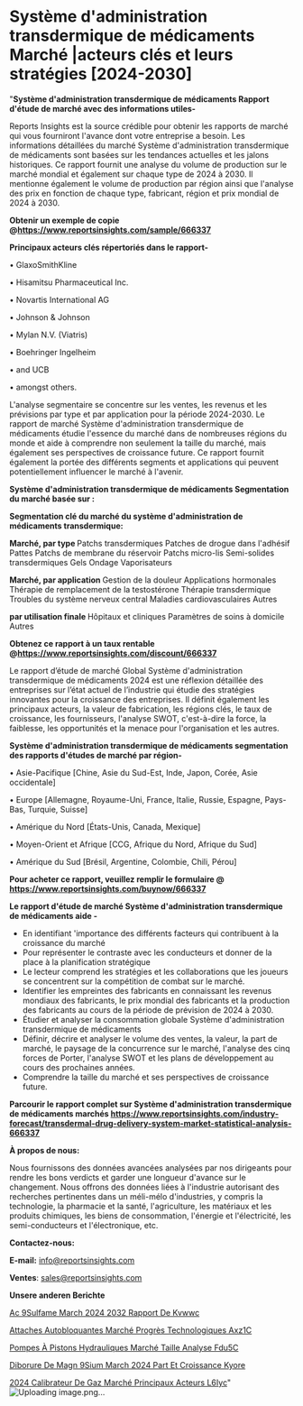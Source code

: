 # Système d'administration transdermique de médicaments Marché |acteurs clés et leurs stratégies [2024-2030]

"<strong>Système d'administration transdermique de médicaments Rapport d'étude de marché avec des informations utiles-</strong>

Reports Insights est la source crédible pour obtenir les rapports de marché qui vous fourniront l'avance dont votre entreprise a besoin. Les informations détaillées du marché Système d'administration transdermique de médicaments sont basées sur les tendances actuelles et les jalons historiques. Ce rapport fournit une analyse du volume de production sur le marché mondial et également sur chaque type de 2024 à 2030. Il mentionne également le volume de production par région ainsi que l'analyse des prix en fonction de chaque type, fabricant, région et prix mondial de 2024 à 2030.

<strong><b>Obtenir un exemple de copie @</b></strong><a href=https://www.reportsinsights.com/sample/666337><strong><b>https://www.reportsinsights.com/sample/666337</b></strong></a>

<b>Principaux acteurs clés répertoriés dans le rapport-</b>

<b> </b>• GlaxoSmithKline

• Hisamitsu Pharmaceutical Inc.

• Novartis International AG

• Johnson & Johnson

• Mylan N.V. (Viatris)

• Boehringer Ingelheim

• and UCB

• amongst others.

L'analyse segmentaire se concentre sur les ventes, les revenus et les prévisions par type et par application pour la période 2024-2030. Le rapport de marché Système d'administration transdermique de médicaments étudie l'essence du marché dans de nombreuses régions du monde et aide à comprendre non seulement la taille du marché, mais également ses perspectives de croissance future. Ce rapport fournit également la portée des différents segments et applications qui peuvent potentiellement influencer le marché à l'avenir.

<strong>Système d'administration transdermique de médicaments Segmentation du marché basée sur :</strong>

<strong> Segmentation clé du marché du système d'administration de médicaments transdermique: </strong>

<strong> Marché, par type </strong>
Patchs transdermiques
Patches de drogue dans l'adhésif
Pattes
Patchs de membrane du réservoir
Patchs micro-lis
Semi-solides transdermiques
Gels
Ondage
Vaporisateurs

<strong> Marché, par application </strong>
Gestion de la douleur
Applications hormonales
Thérapie de remplacement de la testostérone
Thérapie transdermique
Troubles du système nerveux central
Maladies cardiovasculaires
Autres

<strong> par utilisation finale </strong>
Hôpitaux et cliniques
Paramètres de soins à domicile
Autres

<strong><b>Obtenez ce rapport à un taux rentable @</b></strong><a href=https://www.reportsinsights.com/discount/666337><strong><b>https://www.reportsinsights.com/discount/666337</b></strong></a>

Le rapport d’étude de marché Global Système d'administration transdermique de médicaments 2024 est une réflexion détaillée des entreprises sur l’état actuel de l’industrie qui étudie des stratégies innovantes pour la croissance des entreprises. Il définit également les principaux acteurs, la valeur de fabrication, les régions clés, le taux de croissance, les fournisseurs, l'analyse SWOT, c'est-à-dire la force, la faiblesse, les opportunités et la menace pour l'organisation et les autres.

<strong>Système d'administration transdermique de médicaments segmentation des rapports d'études de marché par région-</strong>

• Asie-Pacifique [Chine, Asie du Sud-Est, Inde, Japon, Corée, Asie occidentale]

• Europe [Allemagne, Royaume-Uni, France, Italie, Russie, Espagne, Pays-Bas, Turquie, Suisse]

• Amérique du Nord [États-Unis, Canada, Mexique]

• Moyen-Orient et Afrique [CCG, Afrique du Nord, Afrique du Sud]

• Amérique du Sud [Brésil, Argentine, Colombie, Chili, Pérou]

<strong>Pour acheter ce rapport, veuillez remplir le formulaire @   <a href=https://www.reportsinsights.com/buynow/666337>https://www.reportsinsights.com/buynow/666337</a></strong>

<strong>Le rapport d'étude de marché Système d'administration transdermique de médicaments aide -</strong>
<ul>
  <li>En identifiant 'importance des différents facteurs qui contribuent à la croissance du marché</li>
  <li>Pour représenter le contraste avec les conducteurs et donner de la place à la planification stratégique</li>
  <li>Le lecteur comprend les stratégies et les collaborations que les joueurs se concentrent sur la compétition de combat sur le marché.</li>
  <li>Identifier les empreintes des fabricants en connaissant les revenus mondiaux des fabricants, le prix mondial des fabricants et la production des fabricants au cours de la période de prévision de 2024 à 2030.</li>
  <li>Étudier et analyser la consommation globale Système d'administration transdermique de médicaments</li>
  <li>Définir, décrire et analyser le volume des ventes, la valeur, la part de marché, le paysage de la concurrence sur le marché, l'analyse des cinq forces de Porter, l'analyse SWOT et les plans de développement au cours des prochaines années.</li>
  <li>Comprendre la taille du marché et ses perspectives de croissance future.</li>
</ul>

<strong>Parcourir le rapport complet sur Système d'administration transdermique de médicaments marchés <a href=https://www.reportsinsights.com/industry-forecast/transdermal-drug-delivery-system-market-statistical-analysis-666337>https://www.reportsinsights.com/industry-forecast/transdermal-drug-delivery-system-market-statistical-analysis-666337</a></strong>

<strong>À propos de nous:</strong>

Nous fournissons des données avancées analysées par nos dirigeants pour rendre les bons verdicts et garder une longueur d'avance sur le changement. Nous offrons des données liées à l'industrie autorisant des recherches pertinentes dans un méli-mélo d'industries, y compris la technologie, la pharmacie et la santé, l'agriculture, les matériaux et les produits chimiques, les biens de consommation, l'énergie et l'électricité, les semi-conducteurs et l'électronique, etc.

<strong>Contactez-nous:</strong>

<strong>E-mail:</strong> <a href=mailto:info@reportsinsights.com>info@reportsinsights.com</a>

<strong>Ventes</strong>: <a href=mailto:sales@reportsinsights.com>sales@reportsinsights.com</a>

<strong>Unsere anderen Berichte</strong>

<a href=https://www.linkedin.com/pulse/ac%C3%A9sulfame-march%C3%A9-2024-2032-rapport-de-kvwwc/>Ac 9Sulfame March 2024 2032 Rapport De Kvwwc</a>

<a href=https://www.linkedin.com/pulse/attaches-autobloquantes-marché-progrès-technologiques-axz1c/>Attaches Autobloquantes Marché Progrès Technologiques Axz1C</a>

<a href=https://www.linkedin.com/pulse/pompes-à-pistons-hydrauliques-marché-taille-analyse-fdu5c/>Pompes À Pistons Hydrauliques Marché Taille Analyse Fdu5C</a>

<a href=https://www.linkedin.com/pulse/diborure-de-magn%C3%A9sium-march%C3%A9-2024-part-et-croissance-kyore/>Diborure De Magn 9Sium March 2024 Part Et Croissance Kyore</a>

<a href=https://www.linkedin.com/pulse/2024-calibrateur-de-gaz-marché-principaux-acteurs-l6iyc/>2024 Calibrateur De Gaz Marché Principaux Acteurs L6Iyc</a>"
![Uploading image.png…]()
